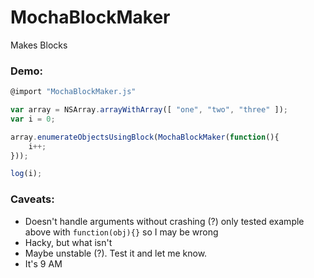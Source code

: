 # MochaBlockMaker

Makes Blocks

### Demo:

```javascript
@import "MochaBlockMaker.js"

var array = NSArray.arrayWithArray([ "one", "two", "three" ]);
var i = 0;

array.enumerateObjectsUsingBlock(MochaBlockMaker(function(){
	i++;
}));

log(i);
```

### Caveats:

- Doesn't handle arguments without crashing (?) only tested example above with `function(obj){}` so I may be wrong
- Hacky, but what isn't
- Maybe unstable (?). Test it and let me know.
- It's 9 AM
